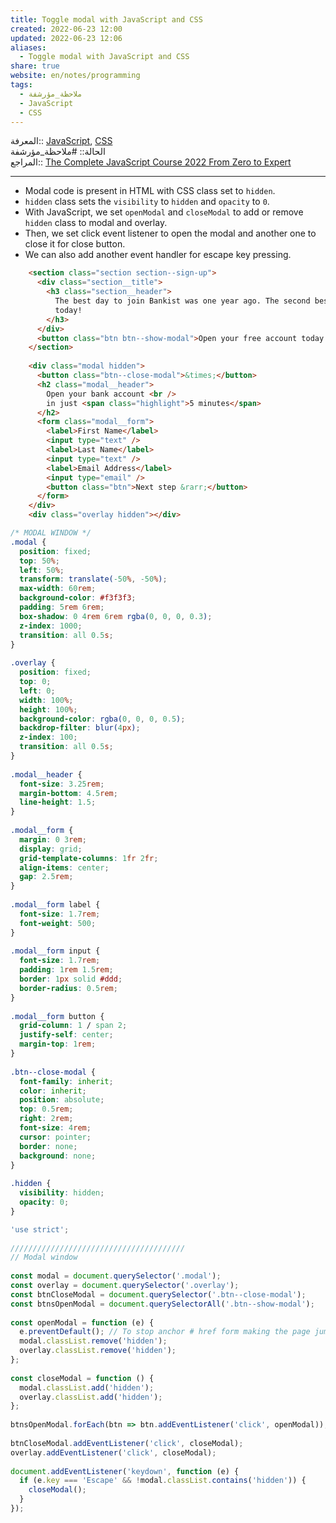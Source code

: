 ```yaml
---  
title: Toggle modal with JavaScript and CSS  
created: 2022-06-23 12:00  
updated: 2022-06-23 12:06  
aliases:  
  - Toggle modal with JavaScript and CSS  
share: true  
website: en/notes/programming  
tags:  
  - ملاحظة_مؤرشفة  
  - JavaScript  
  - CSS  
---  
```

  
  
  
المعرفة:: [JavaScript](JavaScript), [CSS](CSS)  
الحالة:: #ملاحظة_مؤرشفة  
المراجع:: [The Complete JavaScript Course 2022 From Zero to Expert](The%20Complete%20JavaScript%20Course%202022%20From%20Zero%20to%20Expert)  
  
---  
  
- Modal code is present in HTML with CSS class set to `hidden`.  
- `hidden` class sets the `visibility` to `hidden` and `opacity` to `0`.  
- With JavaScript, we set `openModal` and `closeModal` to add or remove `hidden` class to modal and overlay.  
- Then, we set click event listener to open the modal and another one to close it for close button.  
- We can also add another event handler for escape key pressing.  
  
```html  
    <section class="section section--sign-up">  
      <div class="section__title">  
        <h3 class="section__header">  
          The best day to join Bankist was one year ago. The second best is  
          today!  
        </h3>  
      </div>  
      <button class="btn btn--show-modal">Open your free account today!</button>  
    </section>  
  
    <div class="modal hidden">  
      <button class="btn--close-modal">&times;</button>  
      <h2 class="modal__header">  
        Open your bank account <br />  
        in just <span class="highlight">5 minutes</span>  
      </h2>  
      <form class="modal__form">  
        <label>First Name</label>  
        <input type="text" />  
        <label>Last Name</label>  
        <input type="text" />  
        <label>Email Address</label>  
        <input type="email" />  
        <button class="btn">Next step &rarr;</button>  
      </form>  
    </div>  
    <div class="overlay hidden"></div>  
```  
  
```css  
/* MODAL WINDOW */  
.modal {  
  position: fixed;  
  top: 50%;  
  left: 50%;  
  transform: translate(-50%, -50%);  
  max-width: 60rem;  
  background-color: #f3f3f3;  
  padding: 5rem 6rem;  
  box-shadow: 0 4rem 6rem rgba(0, 0, 0, 0.3);  
  z-index: 1000;  
  transition: all 0.5s;  
}  
  
.overlay {  
  position: fixed;  
  top: 0;  
  left: 0;  
  width: 100%;  
  height: 100%;  
  background-color: rgba(0, 0, 0, 0.5);  
  backdrop-filter: blur(4px);  
  z-index: 100;  
  transition: all 0.5s;  
}  
  
.modal__header {  
  font-size: 3.25rem;  
  margin-bottom: 4.5rem;  
  line-height: 1.5;  
}  
  
.modal__form {  
  margin: 0 3rem;  
  display: grid;  
  grid-template-columns: 1fr 2fr;  
  align-items: center;  
  gap: 2.5rem;  
}  
  
.modal__form label {  
  font-size: 1.7rem;  
  font-weight: 500;  
}  
  
.modal__form input {  
  font-size: 1.7rem;  
  padding: 1rem 1.5rem;  
  border: 1px solid #ddd;  
  border-radius: 0.5rem;  
}  
  
.modal__form button {  
  grid-column: 1 / span 2;  
  justify-self: center;  
  margin-top: 1rem;  
}  
  
.btn--close-modal {  
  font-family: inherit;  
  color: inherit;  
  position: absolute;  
  top: 0.5rem;  
  right: 2rem;  
  font-size: 4rem;  
  cursor: pointer;  
  border: none;  
  background: none;  
}  
  
.hidden {  
  visibility: hidden;  
  opacity: 0;  
}  
```  
  
```js  
'use strict';  
  
///////////////////////////////////////  
// Modal window  
  
const modal = document.querySelector('.modal');  
const overlay = document.querySelector('.overlay');  
const btnCloseModal = document.querySelector('.btn--close-modal');  
const btnsOpenModal = document.querySelectorAll('.btn--show-modal');  
  
const openModal = function (e) {  
  e.preventDefault(); // To stop anchor # href form making the page jump to top  
  modal.classList.remove('hidden');  
  overlay.classList.remove('hidden');  
};  
  
const closeModal = function () {  
  modal.classList.add('hidden');  
  overlay.classList.add('hidden');  
};  
  
btnsOpenModal.forEach(btn => btn.addEventListener('click', openModal));  
  
btnCloseModal.addEventListener('click', closeModal);  
overlay.addEventListener('click', closeModal);  
  
document.addEventListener('keydown', function (e) {  
  if (e.key === 'Escape' && !modal.classList.contains('hidden')) {  
    closeModal();  
  }  
});  
```  
